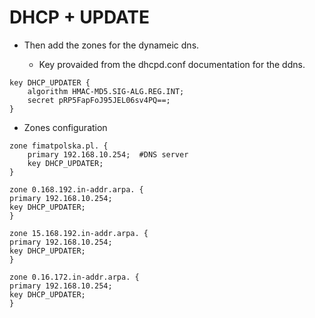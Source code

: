 # DHCP + UPDATE

- Then add the zones for the dynameic dns.

  - Key provaided from the dhcpd.conf documentation for the ddns.

````
key DHCP_UPDATER {
    algorithm HMAC-MD5.SIG-ALG.REG.INT;
    secret pRP5FapFoJ95JEL06sv4PQ==;
}
````

- Zones configuration

````
zone fimatpolska.pl. {
    primary 192.168.10.254;  #DNS server 
    key DHCP_UPDATER;            
}

zone 0.168.192.in-addr.arpa. {
primary 192.168.10.254;
key DHCP_UPDATER;
}

zone 15.168.192.in-addr.arpa. {
primary 192.168.10.254;
key DHCP_UPDATER;
}

zone 0.16.172.in-addr.arpa. {
primary 192.168.10.254;
key DHCP_UPDATER;
}
````